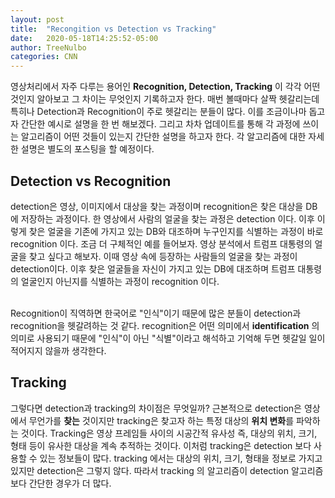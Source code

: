 ```yaml
---
layout: post
title:  "Recongition vs Detection vs Tracking"
date:   2020-05-18T14:25:52-05:00
author: TreeNulbo
categories: CNN
---
```


영상처리에서 자주 다루는 용어인 **Recognition, Detection, Tracking** 이 각각 어떤 것인지 알아보고
그 차이는 무엇인지 기록하고자 한다. 매번 볼때마다 살짝 헷갈리는데 특히나 Detection과 Recognition이 주로 헷갈리는 분들이 많다.
이를 조금이나마 돕고자 간단한 예시로 설명을 한 번 해보겠다. 
그리고 차차 업데이트를 통해 각 과정에 쓰이는 알고리즘이 어떤 것들이 있는지 간단한
설명을 하고자 한다. 각 알고리즘에 대한 자세한 설명은 별도의 포스팅을 할 예정이다.

## Detection vs Recognition
detection은 영상, 이미지에서 대상을 찾는 과정이며 recognition은 찾은 대상을 DB에 저장하는 과정이다.
한 영상에서 사람의 얼굴을 찾는 과정은 detection 이다. 이후 이렇게 찾은 얼굴을 기존에 가지고 있는
DB와 대조하며 누구인지를 식별하는 과정이 바로 recognition 이다.
조금 더 구체적인 예를 들어보자. 영상 분석에서 트럼프 대통령의 얼굴을 찾고 싶다고 해보자. 이때 영상 속에
등장하는 사람들의 얼굴을 찾는 과정이 detection이다. 이후 찾은 얼굴들을 자신이 가지고 있는 DB에 대조하며
트럼프 대통령의 얼굴인지 아닌지를 식별하는 과정이 recognition 이다. <br><br>

Recognition이 직역하면 한국어로 "인식"이기 때문에 많은 분들이 detection과 recognition을 헷갈려하는 것 같다. 
recognition은 어떤 의미에서 **identification** 의 의미로 사용되기 때문에 "인식"이 아닌 "식별"이라고 해석하고
기억해 두면 헷갈일 일이 적어지지 않을까 생각한다.

## Tracking
그렇다면 detection과 tracking의 차이점은 무엇일까? 근본적으로 detection은 영상에서 무언가를 **찾는** 것이지만 tracking은
찾고자 하는 특정 대상의 **위치 변화**를 파악하는 것이다. Tracking은 영상 프레임들 사이의 시공간적 유사성 즉, 대상의 위치, 크기, 형태 등이 유사한 대상을 계속 추적하는 것이다. 이처럼 tracking은 detection 보다 사용할 수 있는 정보들이 많다. tracking 에서는
대상의 위치, 크기, 형태을 정보로 가지고 있지만 detection은 그렇지 않다. 따라서 tracking 의 알고리즘이 detection 알고리즘 보다
간단한 경우가 더 많다.
